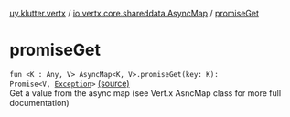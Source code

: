 [uy.klutter.vertx](../index.md) / [io.vertx.core.shareddata.AsyncMap](index.md) / [promiseGet](.)


# promiseGet
<code>fun <K : Any, V> AsyncMap<K, V>.promiseGet(key: K): Promise<V, [Exception](http://docs.oracle.com/javase/6/docs/api/java/lang/Exception.html)></code> [(source)](https://github.com/kohesive/klutter/blob/master/vertx3-jdk8/src/main/kotlin/uy/klutter/vertx/VertxSharedData.kt#L103)<br/>
Get a value from the async map (see Vert.x AsncMap class for more full documentation)


